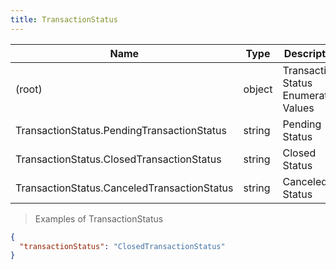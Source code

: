 ```yaml
---
title: TransactionStatus
---
```

| Name | Type | Description |
|---|---|---|
| (root) | object | Transaction Status Enumeration Values |
| TransactionStatus.PendingTransactionStatus | string | Pending Status |
| TransactionStatus.ClosedTransactionStatus | string | Closed Status |
| TransactionStatus.CanceledTransactionStatus | string | Canceled Status |

> Examples of TransactionStatus

```json
{
  "transactionStatus": "ClosedTransactionStatus"
}
```


